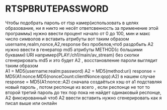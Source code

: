 # RTSPBRUTEPASSWORD
Чтобы подобрать пароль от rtsp камер(использовать в целях образование, ни я никто не несёт ответсвенность за применение этой программы) нужно ввести процент начало от 0 до 100, мин и макс число символов и вставить атрибуты вот таким образом username,realm,nonce,A2,response без пробелов,чтоб раздобыть A2 нужно ввести в генератор md5 атрибуты METHOD(с большими буквами):URI например(PLAY:/ch1/main/av_stream) без скопки сгенерировать md5 и это будет A2   , восстановление пароли выглядит таким образом    
A1 = MD5(username:realm:password)
A2 = MD5(method:uri)
response = MD5(A1:nonce:MD5(nonceCount:clientNonce:qop):A2)
в нашем случае 
response = MD5(A1:nonce::A2)
сначала создаёться хэш от a1 подставляя новый пароль , потом респонце из всего , если респонце не тот то второй третий пароль до тех пор пока не найдет одинаковый респонце, A2 фиксированный чтоб A2 ввести вставить нужно сгенерировать как я писал выше или онлайн 
